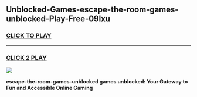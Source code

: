 
## Unblocked-Games-escape-the-room-games-unblocked-Play-Free-09lxu
<h3>
<a href="https://premium76.site?title=escape-the-room-games-unblocked&ref=15A">CLICK TO PLAY</a></h3>
<hr>

<h3>
<a href="https://premium76.site?title=escape-the-room-games-unblocked&ref=15A">CLICK 2 PLAY</a>
  
</h3>

<a href="https://premium76.site?title=escape-the-room-games-unblocked&ref=15A"><img src="https://clearcache.store/games.png"></a>


**escape-the-room-games-unblocked games unblocked: Your Gateway to Fun and Accessible Online Gaming**
